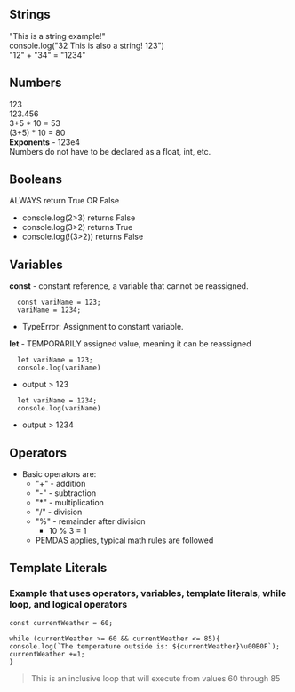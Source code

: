 ## Strings ##
"This is a string example!"  
console.log("32 This is also a string! 123")  
"12" + "34" = "1234"  
## Numbers ##
123  
123.456  
3+5 * 10 = 53  
(3+5) * 10 = 80  
__Exponents__ - 123e4  
Numbers do not have to be declared as a float, int, etc.  
## Booleans ##
ALWAYS return True OR False  
* console.log(2>3) returns False  
* console.log(3>2) returns True  
* console.log(!(3>2)) returns False   
## Variables ##

__const__ - constant reference, a variable that cannot be reassigned.
```
  const variName = 123;
  variName = 1234;
```
 * TypeError: Assignment to constant variable.  
  
__let__ - TEMPORARILY assigned value, meaning it can be reassigned
```
  let variName = 123;
  console.log(variName)
```  
  * output > 123  
      
```  
  let variName = 1234;
  console.log(variName)
```  
  * output > 1234
    
## Operators ##
* Basic operators are:
  * "+" - addition
  * "-" - subtraction
  * "*" - multiplication
  * "/" - division
  * "%" -  remainder after division
    * 10 % 3 = 1
  * PEMDAS applies, typical math rules are followed
## Template Literals ##
### Example that uses operators, variables, template literals, while loop, and logical operators ###
```
const currentWeather = 60;

while (currentWeather >= 60 && currentWeather <= 85){
console.log(`The temperature outside is: ${currentWeather}\u00B0F`);
currentWeather +=1;
}
```
> This is an inclusive loop that will execute from values 60 through 85

